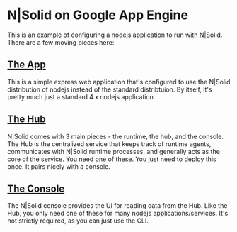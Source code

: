 # N|Solid on Google App Engine

This is an example of configuring a nodejs application to run with N|Solid.  There are a few moving pieces here:

## [The App](./app)
This is a simple express web application that's configured to use the N|Solid distribution of nodejs instead of the standard distribtuion.  By itself, it's pretty much just a standard 4.x nodejs application.  

## [The Hub](./hub)
N|Solid comes with 3 main pieces - the runtime, the hub, and the console.  The Hub is the centralized service that keeps track of runtime agents, communicates with N|Solid runtime processes, and generally acts as the core of the service.  You need one of these.  You just need to deploy this once.  It pairs nicely with a console.

## [The Console](./console)
The N|Solid console provides the UI for reading data from the Hub.  Like the Hub, you only need one of these for many nodejs applications/services.  It's not strictly required, as you can just use the CLI.  
